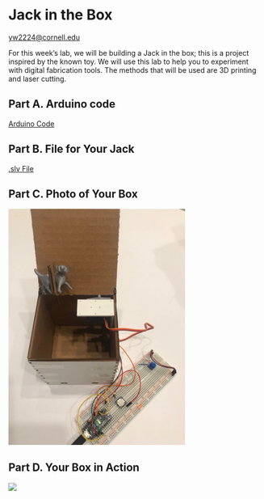 # Jack in the Box

yw2224@cornell.edu

For this week’s lab, we will be building a Jack in the box; this is a project inspired by the known toy. We will use this lab to help you to experiment with digital fabrication tools. The methods that will be used are 3D printing and laser cutting.

## Part A. Arduino code
 
[Arduino Code](./Code/box/box.ino)

## Part B. File for Your Jack 

[.slv File](./Media/dog.stl)

## Part C. Photo of Your Box

<img src="./Media/box.jpeg" width="350">

## Part D. Your Box in Action

[![](http://img.youtube.com/vi/sT_24oL17mA/0.jpg)](https://youtu.be/sT_24oL17mA)